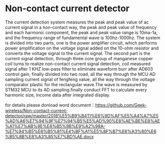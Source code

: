 # Non-contact current detector

The current detection system measures the peak and peak value of ac current signal in a non-contact way, the peak and peak value of frequency and each harmonic component, the peak and peak value range is 10ma-1a, and the frequency range of fundamental wave is 100hz-1000hz. The system is divided into two parts, one is the power amplifier circuit, which performs power amplification on the voltage signal added on the 10-ohm resistor and converts the voltage signal to the current signal. The second part is the current signal detection, through three core group of manganese copper coil turns to realize non-contact current signal detection, coil measured signal after 1 KHZ low-pass filter to eliminate waveform burr after AD603 control gain, finally divided into two road, all the way through the MCU AD sampling current signal of fengfeng value, all the way through the voltage comparator plastic for the rectangular wave.The wave is measured by STM32 MCU to its AD sampling.finally conduct FFT to calculate every harmonic size, income data after integrated display.

for details please donload word document：https://github.com/Geek-wireless/Non-contact-current-detector/raw/master/2018%E5%B9%B4TI%E6%9D%AF%E5%A4%A7%E5%AD%A6%E7%94%9F%E7%94%B5%E5%AD%90%E8%AE%BE%E8%AE%A1%E7%AB%9E%E8%B5%9B%E9%A2%98A-%E7%94%B5%E6%B5%81%E4%BF%A1%E5%8F%B7%E6%A3%80%E6%B5%8B%E8%A3%85%E7%BD%AE.docx
